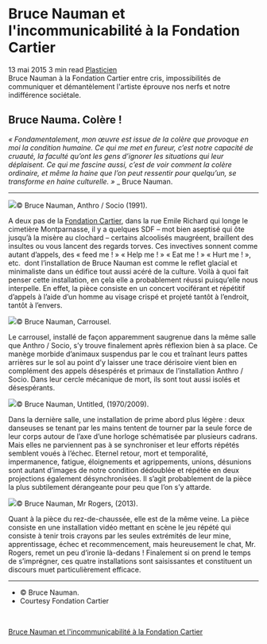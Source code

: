 # Bruce Nauman et l'incommunicabilité à la Fondation Cartier
13 mai 2015    3 min read   [Plasticien](https://www.artefields.net/topic/plasticien/)  
Bruce Nauman à la Fondation Cartier entre cris, impossibilités de communiquer et démantèlement l'artiste éprouve nos nerfs et notre indifférence sociétale.
## Bruce Nauma. Colère !

*« Fondamentalement, mon œuvre est issue de la colère que provoque en moi la condition humaine. Ce qui me met en fureur, c’est notre capacité de cruauté, la faculté qu’ont les gens d’ignorer les situations qui leur déplaisent. Ce qui me fascine aussi, c’est de voir comment la colère ordinaire, et même la haine que l’on peut ressentir pour quelqu’un, se transforme en haine culturelle. »* _ Bruce Nauman.

---

![](Bruce%20Nauman%20et%20l'incommunicabilite%CC%81%20a%CC%80%20la%20Fondation%20Cartier/bruce-nauman-anthro.jpg)© Bruce Nauman, Anthro / Socio (1991).

A deux pas de la [Fondation Cartier](https://www.fondationcartier.com/?ref=artefields.net#/fr/art-contemporain/26/expositions/294/toutes-les-expositions/2151/bruce-nauman/), dans la rue Emile Richard qui longe le cimetière Montparnasse, il y a quelques SDF – mot bien aseptisé qui ôte jusqu’à la misère au clochard – certains alcoolisés maugréent, braillent des insultes ou vous lancent des regards torves. Ces invectives sonnent comme autant d’appels, des « feed me ! » « Help me ! » « Eat me ! » « Hurt me ! », etc.  dont l’installation de Bruce Nauman est comme le reflet glacial et minimaliste dans un édifice tout aussi acéré de la culture. Voilà à quoi fait penser cette installation, en çela elle a probablement réussi puisqu’elle nous interpelle. En effet, la pièce consiste en un concert vociférant et répétitif d’appels à l’aide d’un homme au visage crispé et projeté tantôt à l’endroit, tantôt à l’envers.

![](Bruce%20Nauman%20et%20l'incommunicabilite%CC%81%20a%CC%80%20la%20Fondation%20Cartier/bruce-nauman-carrousel.jpg)© Bruce Nauman, Carrousel.

Le carrousel, installé de façon apparemment saugrenue dans la même salle que Anthro / Socio, s’y trouve finalement après réflexion bien à sa place. Ce manège morbide d’animaux suspendus par le cou et traînant leurs pattes arrières sur le sol au point d’y laisser une trace dérisoire vient bien en complément des appels désespérés et primaux de l’installation Anthro / Socio. Dans leur cercle mécanique de mort, ils sont tout aussi isolés et désespérants.

![](Bruce%20Nauman%20et%20l'incommunicabilite%CC%81%20a%CC%80%20la%20Fondation%20Cartier/bruce-nauman-untitled.jpg)© Bruce Nauman, Untitled, (1970/2009).

Dans la dernière salle, une installation de prime abord plus légère : deux danseuses se tenant par les mains tentent de tourner par la seule force de leur corps autour de l’axe d’une horloge schématisée par plusieurs cadrans. Mais elles ne parviennent pas à se synchroniser et leur efforts répétés semblent voués à l’échec. Eternel retour, mort et temporalité, impermanence, fatigue, éloignements et agrippements, unions, désunions sont autant d’images de notre condition dédoublée et répétée en deux projections également désynchronisées. Il s’agit probablement de la pièce la plus subtilement dérangeante pour peu que l’on s’y attarde.

![](Bruce%20Nauman%20et%20l'incommunicabilite%CC%81%20a%CC%80%20la%20Fondation%20Cartier/bruce-nauman-rogers.jpg)© Bruce Nauman, Mr Rogers, (2013).

Quant à la pièce du rez-de-chaussée, elle est de la même veine. La pièce consiste en une installation vidéo mettant en scène le jeu répété qui consiste à tenir trois crayons par les seules extrémités de leur mine, apprentissage, échec et recommencement, mais heureusement le chat, Mr. Rogers, remet un peu d’ironie là-dedans ! Finalement si on prend le temps de s’imprégner, ces quatre installations sont saisissantes et constituent un discours muet particulièrement efficace.

---

* © Bruce Nauman.
* Courtesy Fondation Cartier

⠀

[Bruce Nauman et l'incommunicabilité à la Fondation Cartier](https://www.artefields.net/bruce-nauman-fondation-cartier/)
